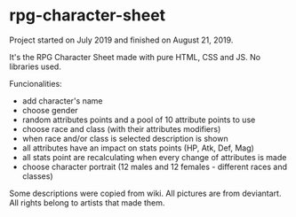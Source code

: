 # rpg-character-sheet
 
Project started on July 2019 and finished on August 21, 2019.

It's the RPG Character Sheet made with pure HTML, CSS and JS. No libraries used.

Funcionalities:
- add character's name
- choose gender
- random attributes points and a pool of 10 attribute points to use
- choose race and class (with their attributes modifiers)
- when race and/or class is selected description is shown
- all attributes have an impact on stats points (HP, Atk, Def, Mag)
- all stats point are recalculating when every change of attributes is made
- choose character portrait (12 males and 12 females - different races and classes)

Some descriptions were copied from wiki.
All pictures are from deviantart. All rights belong to artists that made them.
